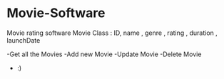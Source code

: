 # Movie-Software
Movie rating software
Movie Class : ID, name , genre , rating , duration , launchDate

-Get all the Movies
-Add new Movie
-Update Movie
-Delete Movie
- :)
